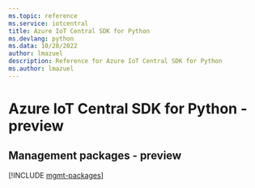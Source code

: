 ```yaml
---
ms.topic: reference
ms.service: iotcentral
title: Azure IoT Central SDK for Python
ms.devlang: python
ms.data: 10/28/2022
author: lmazuel
description: Reference for Azure IoT Central SDK for Python
ms.author: lmazuel
---
```

# Azure IoT Central SDK for Python - preview

## Management packages - preview
[!INCLUDE [mgmt-packages](iot-central-mgmt-index.md)]